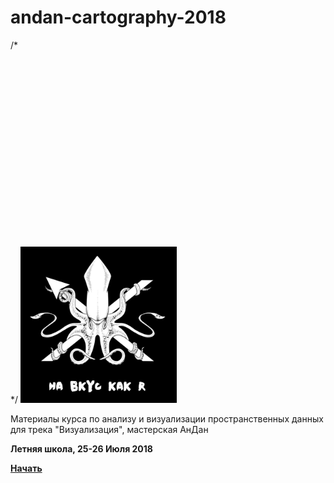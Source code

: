 # andan-cartography-2018

/*<div style="width:300px; height:300px">[](https://github.com/alschel/andan-cartography-2018/blob/master/resources/flag.jpg)</div> */
<img src="https://github.com/alschel/andan-cartography-2018/blob/master/resources/flag.jpg" height="250" width="250">

Материалы курса по анализу и визуализации пространственных данных для трека "Визуализация", мастерская АнДан

<b>Летняя школа, 25-26 Июля 2018</b>

<a href="https://alschel.github.io/andan-cartography-2018/"><b>Начать</b><a>

